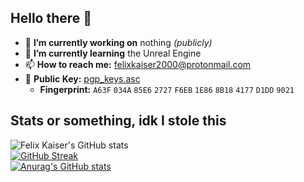 ## Hello there 👋

- 🔭 **I’m currently working on** nothing *(publicly)*
- 🌱 **I’m currently learning** the Unreal Engine
- 📫 **How to reach me:** [felixkaiser2000@protonmail.com](mailto:felixkaiser2000@protonmail.com)
- 🔑 **Public Key:** [pgp_keys.asc](https://keybase.io/foxscore/pgp_keys.asc)
  - **Fingerprint:** `A63F` `034A` `85E6` `2727` `F6EB` `1E86` `8B18` `4177` `D1DD` `9021`

## Stats or something, idk I stole this
![Felix Kaiser's GitHub stats](https://github-readme-stats.vercel.app/api?username=foxscore&hide=stars&theme=react&hide_border=true)
<br />
[![GitHub Streak](https://github-readme-streak-stats.herokuapp.com?user=foxscore&theme=react&hide_border=true)](https://git.io/streak-stats)
<br />
[![Anurag's GitHub stats](https://github-readme-stats.vercel.app/api/top-langs?username=foxscore&hide=css&layout=compact&theme=react&hide_border=true&cache_seconds=1800)](https://github.com/foxscore/github-readme-stats)

<!--
**foxscore/foxscore** is a ✨ _special_ ✨ repository because its `README.md` (this file) appears on your GitHub profile.

Here are some ideas to get you started:

- 👯 I’m looking to collaborate on ...
- 🤔 I’m looking for help with ...
- 💬 Ask me about ...
- ⚡ Fun fact: ...
-->
